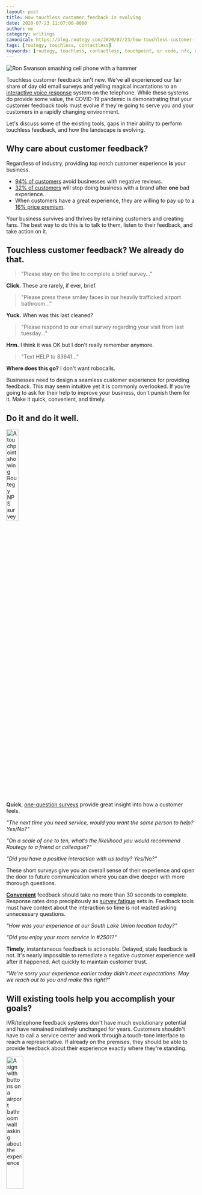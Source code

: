 ```yaml
---
layout: post
title: How touchless customer feedback is evolving
date: 2020-07-23 11:07:00-8000
author: me
category: writings
canonical: https://blog.routegy.com/2020/07/23/how-touchless-customer-feedback-is-evolving/
tags: [routegy, touchless, contactless]
keywords: [routegy, touchless, contactless, touchpoint, qr code, nfc, nps]
---
```


<img class="img-center" src="/assets/images/posts/ron-swanson-phone-smash.jpg" alt="Ron Swanson smashing cell phone with a hammer">

Touchless customer feedback isn't new. We've all experienced our fair share of day old email surveys and yelling magical incantations to an [interactive voice response](https://en.wikipedia.org/wiki/Interactive_voice_response) system on the telephone. While these systems do provide some value, the COVID-19 pandemic is demonstrating that your customer feedback tools must evolve if they're going to serve you and your customers in a rapidly changing environment.

Let's discuss some of the existing tools, gaps in their ability to perform touchless feedback, and how the landscape is evolving.

## Why care about customer feedback?

Regardless of industry, providing top notch customer experience **is** your business.

* [94% of customers](https://www.reviewtrackers.com/reports/online-reviews-survey) avoid businesses with negative reviews.
* [32% of customers](https://www.pwc.com/us/en/advisory-services/publications/consumer-intelligence-series/pwc-consumer-intelligence-series-customer-experience.pdf#page=9) will stop doing business with a brand after **one** bad experience.
* When customers have a great experience, they are willing to pay up to a [16% price premium](https://www.pwc.com/us/en/advisory-services/publications/consumer-intelligence-series/pwc-consumer-intelligence-series-customer-experience.pdf#page=10).

Your business survives and thrives by retaining customers and creating fans. The best way to do this is to talk to them, listen to their feedback, and take action on it.

## Touchless customer feedback? We already do that.

> "Please stay on the line to complete a brief survey..."

**Click.** These are rarely, if ever, brief.

> "Please press these smiley faces in our heavily trafficked airport bathroom..."

**Yuck.** When was this last cleaned?

> "Please respond to our email survey regarding your visit from last tuesday..."

**Hrm.** I think it was OK but I don't really remember anymore.

> "Text HELP to 83641..."

**Where does this go?**  I don't want robocalls.

Businesses need to design a seamless customer experience for providing feedback. This may seem intuitive yet it is commonly overlooked. If you're going to ask for their help to improve your business, don't punish them for it. Make it quick, convenient, and timely.

## Do it and do it well.

<img class="img-right" src="/assets/images/posts/routegy-nps.jpg" alt="A touchpoint showing Routegy NPS survey question" width="25%">

**Quick**, [one-question surveys](https://thecustomerfocus.com/customer-feedback/) provide great insight into how a customer feels.

_"The next time you need service, would you want the same person to help? Yes/No?"_

_"On a scale of one to ten, what’s the likelihood you would recommend Routegy to a friend or colleague?"_

_"Did you have a positive interaction with us today? Yes/No?"_

These short surveys give you an overall sense of their experience and open the door to future communication where you can dive deeper with more thorough questions.

[**Convenient**](https://hyken.com/customer-experience-2/big-trend-customer-experience-cx-convenience/) feedback should take no more than 30 seconds to complete. Response rates drop precipitously as [survey fatigue](https://www.surveycrest.com/blog/survey-fatigue-101) sets in. Feedback tools must have context about the interaction so time is not wasted asking unnecessary questions.

_"How was your experience at our South Lake Union location today?"_

_"Did you enjoy your room service in #2501?"_

**Timely**, instantaneous feedback is actionable. Delayed, stale feedback is not. It's nearly impossible to remediate a negative customer experience well after it happened. Act quickly to maintain customer trust.

_"We're sorry your experience earlier today didn't meet expectations. May we reach out to you and make this right?"_

## Will existing tools help you accomplish your goals?

IVR/telephone feedback systems don't have much evolutionary potential and have remained relatively unchanged for years. Customers shouldn't have to call a service center and work through a touch-tone interface to reach a representative. If already on the premises, they should be able to provide feedback about their experience exactly where they're standing.

<img class="img-left" src="/assets/images/posts/bathroom-feedback-sign.jpg" alt="A sign with buttons on a airport bathroom wall asking about the experience" width="30%">

Mobile apps with in-app feedback are in a favorable spot but have barriers to entry with installation and account creation. This makes adoption difficult for high churn businesses like tourism and quick interactions like Grab & Go food pickup.

SMS feedback systems, with their 160 characters, are limited by the amount of information they can ask. Questions that require context about the customer, their interaction, or nuance are near impossible to perform. These systems don't capture the customer narrative well and are best left to highly structured questions with fixed responses.

Feedback terminals, commonly seen in airport bathrooms, are falling out of favor with physical buttons that must be pressed. These require constant cleaning and are likely to see a steady decline in usage as cleanliness becomes a driving factor. The worst customer feedback systems are the ones that customers _don't_ use.

"Only 31% of men and 65% of women wash their hands after using the bathroom" according to the Centers for Disease Control and Prevention (CDC).

## How is the landscape evolving?

> "Alexa, the room service tasted great."

Smart speaker adoption in industries like hospitality show ways to capture customer feedback immediately after interactions with concierge or room service staff.

<img class="img-right" src="/assets/images/posts/touchless-bathroom-sensor.jpg" alt="A sign with touchless sensors asking about bathroom experience" width="30%">

Feedback terminals are evolving into gesture sensors and QR/NFC based systems. Waving your hand in front of a sensor or tapping your phone is a much more sanitary approach to gathering feedback in high traffic areas.

<img class="img-left" src="/assets/images/posts/touchpoint-comment-card.jpg" alt="A touchpoint showing a restaurant comment card" width="30%">

Paper feedback, like restaurant comment cards, are going the way of the dodo. These are quickly evolving to QR/NFC table stands or integrations into your email receipts. Restaurants receive instantaneous feedback, giving them a chance to remediate a bad experience immediately and avoid negative Yelp reviews.

With sensors and QR/NFC based systems, customer feedback is being captured at the point of interaction, not minutes, hours, day later through an isolated email or text. Did you have a great experience with your bank teller? Tap your phone right here on the counter to let them know that your experience with Johnathan in the Bellevue branch was wonderful.

## Feedback across all areas of your business

While a scoring system like [NPS](https://www.netpromoter.com/know/) helps you capture broad customer sentiment, businesses should look to capture localized feedback at common customer touchpoints. Immediate, actionable feedback for these will help you improve the experience for all future customers, not just the ones providing it.

<img class="img-right" src="/assets/images/posts/customer-feedback-survey.jpg" alt="A sign in a doorway asking for customer feedback with a QR code" width="30%">

Are the bathrooms dirty or out of hand soap?

Is the 4th floor too hot or cold?

Is the music on the patio too loud?

Is the cell service/WiFi poor in certain areas?

Don't think of these as issues for building management, maintenance, or IT. These are customer touchpoints with your business. Using a unified system to capture feedback across your business enables your customers to provide feedback whenever and wherever they are.

## How does Routegy solve touchless feedback?

Routegy makes it easy for people to interact with your business in a contactless, app-less way. Purchases, issues, requests, and feedback are made by interacting with QR codes, NFC tags, sensors, and smart speakers. Collected information and context are sent to the destination of your choice: notifications via SMS or Slack, integrations with your existing software, and anything in-between; no code required.